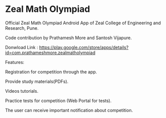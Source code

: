 # Zeal Math Olympiad

Official Zeal Math Olympiad Android App of Zeal College of Engineering and Research, Pune.

Code contribution by Prathamesh More and Santosh Vijapure.

Donwload Link : https://play.google.com/store/apps/details?id=com.prathameshmore.zealmatholympiad

Features: 

Registration for competition through the app.

Provide study materials(PDFs).

Videos tutorials.

Practice tests for competition (Web Portal for tests).

The user can receive important notification about competition.

